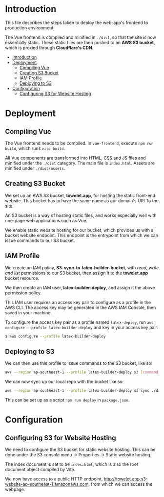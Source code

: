 # Introduction

This file describes the steps taken to deploy the web-app's frontend to production environment.

The Vue frontend is compiled and minified in `./dist`, so that the site is now essentially static. These static files are then pushed to an **AWS S3 bucket**, which is proxied through **Cloudflare's CDN**.

- [Introduction](#introduction)
- [Deployment](#deployment)
  - [Compiling Vue](#compiling-vue)
  - [Creating S3 Bucket](#creating-s3-bucket)
  - [IAM Profile](#iam-profile)
  - [Deploying to S3](#deploying-to-s3)
- [Configuration](#configuration)
  - [Configuring S3 for Website Hosting](#configuring-s3-for-website-hosting)


# Deployment

## Compiling Vue

The Vue frontend needs to be compiled. In `vue-frontend`, execute `npm run build`, which runs `vite build`.

All Vue components are transformed into HTML, CSS and JS files and minified under the `./dist` category. The main file is `index.html`. Assets are minified under `./dist/assets`.

## Creating S3 Bucket

We set up an AWS S3 bucket, **towelet.app**, for hosting the static front-end website. This bucket has to have the same name as our domain's URI To the site.

An S3 bucket is a way of hosting static files, and works especially well with one-page web applications such as Vue.

We enable static website hosting for our bucket, which provides us with a bucket website endpoint. This endpoint is the entrypoint from which we can issue commands to our S3 bucket.

## IAM Profile

We create an IAM policy, **S3-sync-to-latex-builder-bucket**, with _read, write and list_ permissions to our S3 bucket, then assign it to the **towelet.app** bucket resource.

We then create an IAM user, **latex-builder-deploy**, and assign it the above permission policy. 

This IAM user requires an access key pair to configure as a profile in the AWS CLI. The access key may be generated in the AWS IAM Console, then saved in your machine.

To configure the access key pair as a profile named `latex-deploy`, run `aws configure --profile latex-builder-deploy` and key in your access key pair:
```sh
$ aws configure --profile latex-builder-deploy
```

## Deploying to S3

We can then use this profile to issue commands to the S3 bucket, like so:
```sh
aws --region ap-southeast-1 --profile latex-builder-deploy s3 [command]
```
We can now sync up our local repo with the bucket like so:
```sh
aws --region ap-southeast-1 --profile latex-builder-deploy s3 sync ./dist [S3URI]
```
This can be set up as a script `npm run deploy` in `package.json`.

# Configuration

## Configuring S3 for Website Hosting

We need to configure the S3 bucket for static website hosting. This can be done under the S3 console menu -> Properties -> Static website hosting.

The index document is set to be `index.html`, which is also the root document object compiled by Vite.

We now have access to a public HTTP endpoint, http://towelet.app.s3-website-ap-southeast-1.amazonaws.com, from which we can access the webpage.